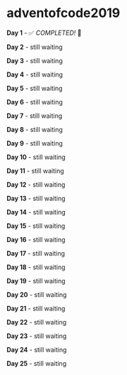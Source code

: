 # adventofcode2019
**Day 1** - :white_check_mark: *COMPLETED!* :tada:

**Day 2** - still waiting

**Day 3** - still waiting

**Day 4** - still waiting

**Day 5** - still waiting

**Day 6** - still waiting

**Day 7** - still waiting

**Day 8** - still waiting

**Day 9** - still waiting

**Day 10** - still waiting

**Day 11** - still waiting

**Day 12** - still waiting

**Day 13** - still waiting

**Day 14** - still waiting

**Day 15** - still waiting

**Day 16** - still waiting

**Day 17** - still waiting

**Day 18** - still waiting

**Day 19** - still waiting

**Day 20** - still waiting

**Day 21** - still waiting

**Day 22** - still waiting

**Day 23** - still waiting

**Day 24** - still waiting

**Day 25** - still waiting
